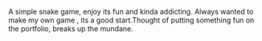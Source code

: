 A simple snake game, enjoy its fun and kinda addicting. 
Always wanted to make my own game , its a good start.Thought of putting something fun on the portfolio, breaks up the mundane.

